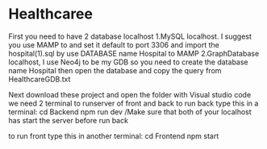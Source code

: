 # Healthcaree
 
First you need to have 2 database localhost 
1.MySQL localhost. I suggest you use MAMP to and set it default to port 3306 and import the hospital(1).sql by use DATABASE name Hospital to MAMP
2.GraphDatabase localhost, I use Neo4j to be my GDB so you need to create the database name Hospital then open the database and copy the query from HealthcareGDB.txt


Next download these project and open the folder with Visual studio code 
we need 2 terminal to runserver of front and back
to run back type this in a terminal: 
  cd Backend
  npm run dev 
/Make sure that both of your localhost has start the server before run back

to run front type this in another terminal:
  cd Frontend
  npm start
